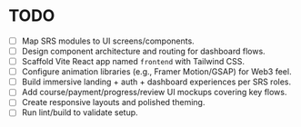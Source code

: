 # TODO

- [ ] Map SRS modules to UI screens/components.
- [ ] Design component architecture and routing for dashboard flows.
- [ ] Scaffold Vite React app named `frontend` with Tailwind CSS.
- [ ] Configure animation libraries (e.g., Framer Motion/GSAP) for Web3 feel.
- [ ] Build immersive landing + auth + dashboard experiences per SRS roles.
- [ ] Add course/payment/progress/review UI mockups covering key flows.
- [ ] Create responsive layouts and polished theming.
- [ ] Run lint/build to validate setup.
